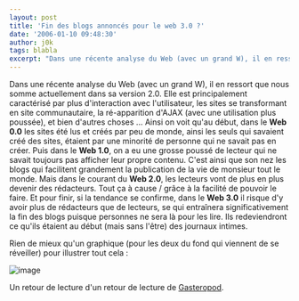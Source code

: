 ```yaml
---
layout: post
title: 'Fin des blogs annoncés pour le web 3.0 ?'
date: '2006-01-10 09:48:30'
author: j0k
tags: blabla
excerpt: "Dans une récente analyse du Web (avec un grand W), il en ressort que nous somme actuellement dans sa version 2.0. Elle est principalement caractérisé par plus d'interaction avec l'utilisateur, les sites se transformant en site communautaire, la ré-apparition d'AJAX (avec une utilisation plus poussée), et bien d'autres choses ...     \nAinsi on voit qu'au début,      …"
---
```


Dans une récente analyse du Web (avec un grand W), il en ressort que nous somme actuellement dans sa version 2.0. Elle est principalement caractérisé par plus d'interaction avec l'utilisateur, les sites se transformant en site communautaire, la ré-apparition d'AJAX (avec une utilisation plus poussée), et bien d'autres choses ...
Ainsi on voit qu'au début, dans le **Web 0.0** les sites été lus et créés par peu de monde, ainsi les seuls qui savaient créé des sites, étaient par une minorité de personne qui ne savait pas en créer.   Puis dans le **Web 1.0**, on a eu une grosse poussé de lecteur qui ne savait toujours pas afficher leur propre contenu. C'est ainsi que son nez les blogs qui facilitent grandement la publication de la vie de monsieur tout le monde.   Mais dans le courant du **Web 2.0**, les lecteurs vont de plus en plus devenir des rédacteurs. Tout ça à cause / grâce à la facilité de pouvoir le faire.   Et pour finir, si la tendance se confirme, dans le **Web 3.0** il risque d'y avoir plus de rédacteurs que de lecteurs, se qui entraînera significativement la fin des blogs puisque personnes ne sera là pour les lire. Ils redeviendront ce qu'ils étaient au début (mais sans l'être) des journaux intimes.

Rien de mieux qu'un graphique (pour les deux du fond qui viennent de se réveiller) pour illustrer tout cela :

 ![image](https://www.gasteroprod.com/IMG/jpg/web2_graphe.jpg)

Un retour de lecture d'un retour de lecture de [Gasteropod](http://www.gasteroprod.com/le-web-3.0-verra-t-il-la-fin-des-blogs.html).
